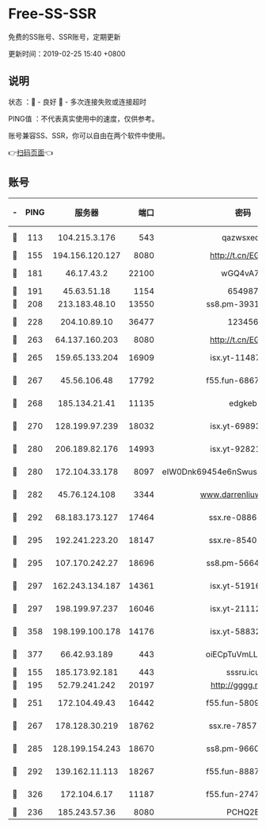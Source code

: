 # Free-SS-SSR

免费的SS账号、SSR账号，定期更新

更新时间：2019-02-25 15:40 +0800

## 说明

状态     ：🙂 - 良好 🙁 - 多次连接失败或连接超时

PING值   ：不代表真实使用中的速度，仅供参考。

账号兼容SS、SSR，你可以自由在两个软件中使用。

👉[扫码页面](https://liesauer.github.io/free-ss-ssr.github.io/)👈

## 账号

|-|PING|服务器|端口|密码|加密方式|区域|
|:----:|:----:|:-----:|-----:|:----:|:----:|:----:|
|🙂|113|104.215.3.176|543|qazwsxedc|aes-256-gcm|JP|
|🙂|155|194.156.120.127|8080|http://t.cn/EGJIyrl|rc4-md5|RU|
|🙂|181|46.17.43.2|22100|wGQ4vA7D|aes-256-gcm|RU|
|🙂|191|45.63.51.18|1154|654987|chacha20|US|
|🙂|208|213.183.48.10|13550|ss8.pm-39311595|rc4-md5|RU|
|🙂|228|204.10.89.10|36477|123456|aes-256-cfb|US|
|🙂|263|64.137.160.203|8080|http://t.cn/EGJIyrl|rc4-md5|CA|
|🙂|265|159.65.133.204|16909|isx.yt-11487806|aes-256-cfb|SG|
|🙂|267|45.56.106.48|17792|f55.fun-68673895|aes-256-cfb|US|
|🙂|268|185.134.21.41|11135|edgkeb|aes-256-cfb|GB|
|🙂|270|128.199.97.239|18032|isx.yt-69893978|aes-256-cfb|SG|
|🙂|280|206.189.82.176|14993|isx.yt-92821562|aes-256-cfb|SG|
|🙂|280|172.104.33.178|8097|eIW0Dnk69454e6nSwuspv9DmS201tQ0D|aes-256-cfb|SG|
|🙂|282|45.76.124.108|3344|www.darrenliuwei.com|aes-256-cfb|AU|
|🙂|292|68.183.173.127|17464|ssx.re-08861248|aes-256-cfb|US|
|🙂|295|192.241.223.20|18147|ssx.re-85401469|aes-256-cfb|US|
|🙂|295|107.170.242.27|18696|ss8.pm-56642148|aes-256-cfb|US|
|🙂|297|162.243.134.187|14361|isx.yt-51916584|aes-256-cfb|US|
|🙂|297|198.199.97.237|16046|isx.yt-21112673|aes-256-cfb|US|
|🙂|358|198.199.100.178|14176|isx.yt-58832858|aes-256-cfb|US|
|🙂|377|66.42.93.189|443|oiECpTuVmLLxk4Ts|aes-256-cfb|US|
|🙂|155|185.173.92.181|443|sssru.icu|rc4-md5|RU|
|🙂|195|52.79.241.242|20197|http://gggg.rocks|chacha20|KR|
|🙂|251|172.104.49.43|16442|f55.fun-58099071|aes-256-cfb|SG|
|🙂|267|178.128.30.219|18762|ssx.re-78571634|aes-256-cfb|SG|
|🙂|285|128.199.154.243|18670|ss8.pm-96603281|aes-256-cfb|SG|
|🙂|292|139.162.11.113|18267|f55.fun-88872573|aes-256-cfb|SG|
|🙂|326|172.104.6.17|11187|f55.fun-27472862|aes-256-cfb|US|
|🙁|236|185.243.57.36|8080|PCHQ2E|rc4-md5|US|
